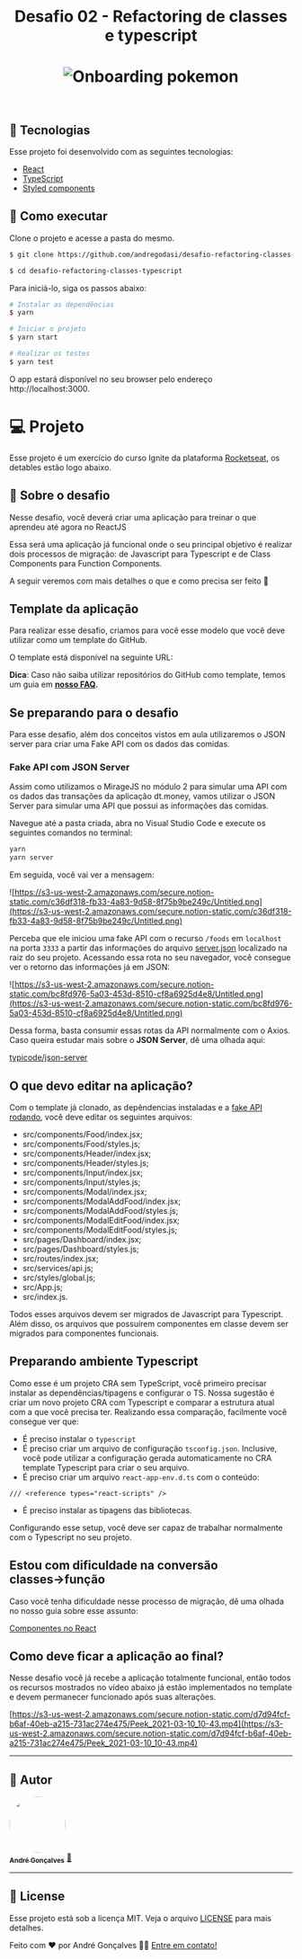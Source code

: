 <h1 align="center">Desafio 02 - Refactoring de classes e typescript</h1>

<h1 align="center">
    <img alt="Onboarding pokemon" src="https://user-images.githubusercontent.com/9595529/160224809-46ee20b5-0f2b-4a2b-bf58-0a4ff5348a75.png" />
</h1>

<br>

## 🧪 Tecnologias

Esse projeto foi desenvolvido com as seguintes tecnologias:

- [React](https://reactjs.org)
- [TypeScript](https://www.typescriptlang.org/)
- [Styled components](https://styled-components.com/)

## 🚀 Como executar

Clone o projeto e acesse a pasta do mesmo.

```bash
$ git clone https://github.com/andregodasi/desafio-refactoring-classes-typescript

$ cd desafio-refactoring-classes-typescript

```

Para iniciá-lo, siga os passos abaixo:

```bash
# Instalar as dependências
$ yarn

# Iniciar o projeto
$ yarn start

# Realizar os testes
$ yarn test
```

O app estará disponível no seu browser pelo endereço http://localhost:3000.

# 💻 Projeto

Esse projeto é um exercício do curso Ignite da plataforma [Rocketseat](https://www.rocketseat.com.br/), os detables estão logo abaixo.

## 🏅 Sobre o desafio

Nesse desafio, você deverá criar uma aplicação para treinar o que aprendeu até agora no ReactJS

Essa será uma aplicação já funcional onde o seu principal objetivo é realizar dois processos de migração: de Javascript para Typescript e de Class Components para Function Components.

A seguir veremos com mais detalhes o que e como precisa ser feito 🚀

## Template da aplicação

Para realizar esse desafio, criamos para você esse modelo que você deve utilizar como um template do GitHub.

O template está disponível na seguinte URL:

[](https://github.com/rocketseat-education/ignite-template-reactjs-refactoring-classes-ts)

**Dica**: Caso não saiba utilizar repositórios do GitHub como template, temos um guia em **[nosso FAQ](https://www.notion.so/FAQ-Desafios-ddd8fcdf2339436a816a0d9e45767664).**

## Se preparando para o desafio

Para esse desafio, além dos conceitos vistos em aula utilizaremos o JSON server para criar uma Fake API com os dados das comidas.

### Fake API com JSON Server

Assim como utilizamos o MirageJS no módulo 2 para simular uma API com os dados das transações da aplicação dt.money, vamos utilizar o JSON Server para simular uma API que possui as informações das comidas.

Navegue até a pasta criada, abra no Visual Studio Code e execute os seguintes comandos no terminal:

```bash
yarn
yarn server
```

Em seguida, você vai ver a mensagem:

![https://s3-us-west-2.amazonaws.com/secure.notion-static.com/c36df318-fb33-4a83-9d58-8f75b9be249c/Untitled.png](https://s3-us-west-2.amazonaws.com/secure.notion-static.com/c36df318-fb33-4a83-9d58-8f75b9be249c/Untitled.png)

Perceba que ele iniciou uma fake API com o recurso `/foods` em `localhost` na porta `3333` a partir das informações do arquivo [server.json](https://github.com/rocketseat-education/ignite-template-reactjs-refactoring-classes-ts/blob/master/server.json) localizado na raiz do seu projeto. Acessando essa rota no seu navegador, você consegue ver o retorno das informações já em JSON:

![https://s3-us-west-2.amazonaws.com/secure.notion-static.com/bc8fd976-5a03-453d-8510-cf8a6925d4e8/Untitled.png](https://s3-us-west-2.amazonaws.com/secure.notion-static.com/bc8fd976-5a03-453d-8510-cf8a6925d4e8/Untitled.png)

Dessa forma, basta consumir essas rotas da API normalmente com o Axios. Caso queira estudar mais sobre o **JSON Server**, dê uma olhada aqui:

[typicode/json-server](https://github.com/typicode/json-server)

## O que devo editar na aplicação?

Com o template já clonado, as depêndencias instaladas e a [fake API rodando](https://www.notion.so/Desafio-02-Refactoring-de-classes-e-typescript-4571541e7f8c4799bd191b6cfb53802c), você deve editar os seguintes arquivos:

- src/components/Food/index.jsx;
- src/components/Food/styles.js;
- src/components/Header/index.jsx;
- src/components/Header/styles.js;
- src/components/Input/index.jsx;
- src/components/Input/styles.js;
- src/components/Modal/index.jsx;
- src/components/ModalAddFood/index.jsx;
- src/components/ModalAddFood/styles.js;
- src/components/ModalEditFood/index.jsx;
- src/components/ModalEditFood/styles.js;
- src/pages/Dashboard/index.jsx;
- src/pages/Dashboard/styles.js;
- src/routes/index.jsx;
- src/services/api.js;
- src/styles/global.js;
- src/App.js;
- src/index.js.

Todos esses arquivos devem ser migrados de Javascript para Typescript. Além disso, os arquivos que possuírem componentes em classe devem ser migrados para componentes funcionais.

## Preparando ambiente Typescript

Como esse é um projeto CRA sem TypeScript, você primeiro precisar instalar as dependências/tipagens e configurar o TS. Nossa sugestão é criar um novo projeto CRA com Typescript e comparar a estrutura atual com a que você precisa ter. Realizando essa comparação, facilmente você consegue ver que:

- É preciso instalar o `typescript`
- É preciso criar um arquivo de configuração `tsconfig.json`. Inclusive, você pode utilizar a configuração gerada automaticamente no CRA template Typescript para criar o seu arquivo.
- É preciso criar um arquivo `react-app-env.d.ts` com o conteúdo:

```tsx
/// <reference types="react-scripts" />
```

- É preciso instalar as tipagens das bibliotecas.

Configurando esse setup, você deve ser capaz de trabalhar normalmente com o Typescript no seu projeto.

## Estou com dificuldade na conversão classes→função

Caso você tenha dificuldade nesse processo de migração, dê uma olhada no nosso guia sobre esse assunto:

[Componentes no React](https://www.notion.so/Componentes-no-React-6644d41da663405cb29dcaae1693bb9f)

## Como deve ficar a aplicação ao final?

Nesse desafio você já recebe a aplicação totalmente funcional, então todos os recursos mostrados no vídeo abaixo já estão implementados no template e devem permanecer funcionado após suas alterações.

[https://s3-us-west-2.amazonaws.com/secure.notion-static.com/d7d94fcf-b6af-40eb-a215-731ac274e475/Peek_2021-03-10_10-43.mp4](https://s3-us-west-2.amazonaws.com/secure.notion-static.com/d7d94fcf-b6af-40eb-a215-731ac274e475/Peek_2021-03-10_10-43.mp4)

---

## 🦸 Autor

<a href="https://www.linkedin.com/in/andre-godasi/">
 <img style="border-radius: 50%;" src="https://user-images.githubusercontent.com/9595529/160224848-905a0f0d-dd38-4c13-a814-4085e5e51aa9.png" width="100px;" alt=""/>
 <br />
 <sub><b>André Gonçalves</b></sub></a> <a href="https://www.linkedin.com/in/andre-godasi/" title="André Gonçalves">🚀</a>
 <br />

---

## 📝 License

Esse projeto está sob a licença MIT. Veja o arquivo [LICENSE](LICENSE.md) para mais detalhes.

Feito com ❤️ por André Gonçalves 👋🏽 [Entre em contato!](https://www.linkedin.com/in/andre-godasi/)
